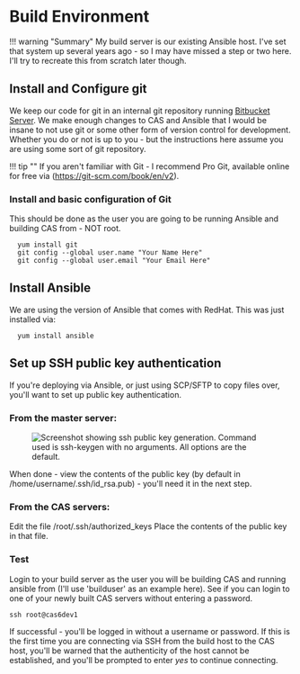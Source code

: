 # Build Environment

!!! warning "Summary"
    My build server is our existing Ansible host.  I've set that system up several years ago - so I may have missed a step or two here.  I'll try to recreate this from scratch later though.

## Install and Configure git
We keep our code for git in an internal git repository running [Bitbucket Server](https://www.atlassian.com/software/bitbucket).  We make enough changes to CAS and Ansible that I would be insane to not use git or some other form of version control for development.  Whether you do or not is up to you - but the instructions here assume you are using some sort of git repository.

!!! tip ""
  If you aren't familiar with Git - I recommend Pro Git, available online for free via (https://git-scm.com/book/en/v2).

### Install and basic configuration of Git

This should be done as the user you are going to be running Ansible and building CAS from - NOT root.

```
  yum install git
  git config --global user.name "Your Name Here"
  git config --global user.email "Your Email Here"
```

## Install Ansible
We are using the version of Ansible that comes with RedHat.  This was just installed via:

```
  yum install ansible
```

## Set up SSH public key authentication
If you're deploying via Ansible, or just using SCP/SFTP to copy files over, you'll want to set up public key authentication.

### From the master server:

<figure>
  <img src="https://paulchauvet.github.io/deploying-cas/images/ssh-keygen.png" alt="Screenshot showing ssh public key generation.  Command used is ssh-keygen with no arguments.  All options are the default."/>
</figure>

When done - view the contents of the public key (by default in /home/username/.ssh/id_rsa.pub) - you'll need it in the next step.

### From the CAS servers:
Edit the file /root/.ssh/authorized_keys
Place the contents of the public key in that file.

### Test
Login to your build server as the user you will be building CAS and running ansible from (I'll use 'builduser' as an example here).  See if you can login to one of your newly built CAS servers without entering a password.

```
ssh root@cas6dev1
```

If successful - you'll be logged in without a username or password.  If this is the first time you are connecting via SSH from the build host to the CAS host, you'll be warned that the authenticity of the host cannot be established, and you'll be prompted to enter *yes* to continue connecting.
